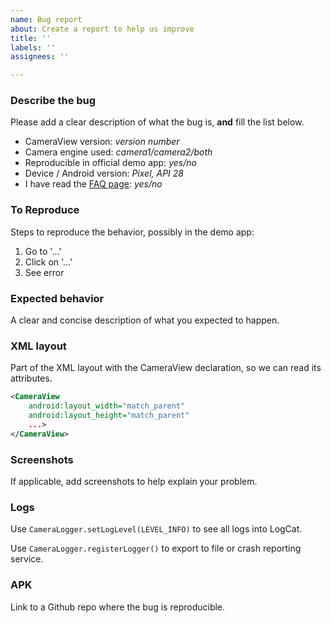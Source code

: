 ```yaml
---
name: Bug report
about: Create a report to help us improve
title: ''
labels: ''
assignees: ''

---
```


### Describe the bug
Please add a clear description of what the bug is, **and** fill the list below.
- CameraView version: *version number*
- Camera engine used: *camera1/camera2/both*
- Reproducible in official demo app: *yes/no*
- Device / Android version: *Pixel, API 28*
- I have read the [FAQ page](https://natario1.github.io/CameraView/about/faq): *yes/no*

### To Reproduce
Steps to reproduce the behavior, possibly in the demo app:
1. Go to '...'
2. Click on '...'
3. See error

### Expected behavior
A clear and concise description of what you expected to happen.

### XML layout
Part of the XML layout with the CameraView declaration, so we can read its attributes.

```xml
<CameraView
    android:layout_width="match_parent"
    android:layout_height="match_parent"       
    ...>
</CameraView>
```

### Screenshots
If applicable, add screenshots to help explain your problem.

### Logs
Use `CameraLogger.setLogLevel(LEVEL_INFO)` to see all logs into LogCat.

Use `CameraLogger.registerLogger()` to export to file or crash reporting service.

### APK
Link to a Github repo where the bug is reproducible.
